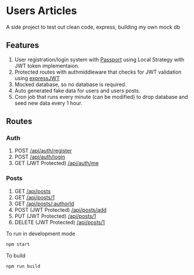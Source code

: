 # Users Articles

A side project to test out clean code, express, building my own mock db

## Features

1. User registration/login system with [Passport](https://www.passportjs.org/)
   using Local Strategy with JWT token implementaion.
2. Protected routes with authmiddleware that checks for JWT validation using
   [expressJWT](https://github.com/auth0/express-jwt)
3. Mocked database, so no database is required.
4. Auto generated fake data for users and users posts.
5. Cron job that runs every minute (can be modified) to drop database and seed
   new data every 1 hour.

## Routes

### Auth

1. POST [/api/auth/register](http://localhost:4000/api/auth/login)
2. POST [/api/auth/login](http://localhost:4000/api/auth/login)
3. GET (JWT Protected) [/api/auth/me](http://localhost:4000/api/auth/me)

### Posts

1. GET [/api/posts](http://localhost:4000/api/posts)
2. GET [/api/posts/1](http://localhost:4000/api/posts/1)
3. GET
   [/api/posts/:authorId](http://localhost:4000/api/posts/ebe78167-00d3-400c-ae56-d410ee3ffe91)
4. POST (JWT Protected) [/api/posts/add](http://localhost:4000/api/posts/add)
5. PUT (JWT Protected) [/api/posts/1](http://localhost:4000/api/posts/1)
6. DELETE (JWT Protected) [/api/posts/1](http://localhost:4000/api/posts/1)

To run in development mode

```bash
npm start
```

To build

```bash
npm run build
```
